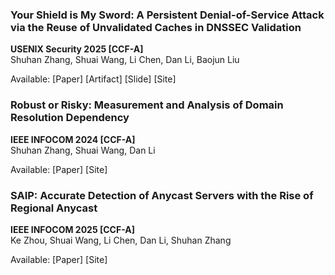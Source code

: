 ### Your Shield is My Sword: A Persistent Denial-of-Service Attack via the Reuse of Unvalidated Caches in DNSSEC Validation
**USENIX Security 2025 [CCF-A]**  
Shuhan Zhang, Shuai Wang, Li Chen, Dan Li, Baojun Liu

Available: [Paper] [Artifact] [Slide] [Site]

### Robust or Risky: Measurement and Analysis of Domain Resolution Dependency
**IEEE INFOCOM 2024 [CCF-A]**  
Shuhan Zhang, Shuai Wang, Dan Li

Available: [Paper] [Site]

### SAIP: Accurate Detection of Anycast Servers with the Rise of Regional Anycast
**IEEE INFOCOM 2025 [CCF-A]**  
Ke Zhou, Shuai Wang, Li Chen, Dan Li, Shuhan Zhang

Available: [Paper] [Site]